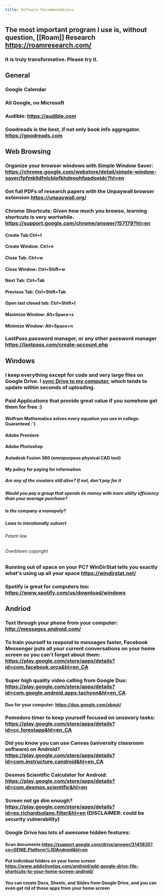 ```yaml
---
title: Software Recommendations
---
```


## The most important program I use is, without question, [[Roam]] Research https://roamresearch.com/
### It is truly transformative. Please try it.

## General
### Google Calendar

### All Google, no Microsoft

### Audible: https://audible.com

### Goodreads is the best, if not only book info aggregator. https://goodreads.com

## Web Browsing
### Organize your browser windows with **Simple Window Saver**: https://chrome.google.com/webstore/detail/simple-window-saver/fpfmklldfnlcblofkhdeoohfppdoejdc?hl=en

### Get full PDFs of research papers with the **Unpaywall** browser extension https://unpaywall.org/

### Chrome Shortcuts: Given how much you browse, learning shortcuts is very wortwhile. https://support.google.com/chrome/answer/157179?hl=en
#### Create Tab:Ctrl+t

#### Create Window: Ctrl+n

#### Close Tab: Ctrl+w

#### Close Window: Ctrl+Shift+w

#### Next Tab: Ctrl+Tab

#### Previous Tab: Ctrl+Shift+Tab

#### Open last closed tab: Ctrl+Shift+t

#### Maximize Window: Alt+Space+x

#### Minimize Window: Alt+Space+n

### **LastPass** password manager, or any other password manager https://lastpass.com/create-account.php

## Windows
### I keep everything except for code and very large files on Google Drive. I [sync Drive to my computer](https://lastpass.com/create-account.php), which tends to update within seconds of uploading.

### Paid Applications that provide great value if you somehow get them for free :)
#### **Wolfram Mathematica** solves every equation you use in college. **Guaranteed** :')

#### Adobe Premiere

#### Adobe Photoshop

#### Autodesk Fusion 360 (omnipurpose physical CAD tool)

#### My policy for paying for information
##### Are any of the creators still alive? If not, don't pay for it

##### Would you pay a group that spends its money with more utility efficiency than your average purchase?

##### Is the company a monopoly?

##### Laws to intentionally subvert
###### Patent law

###### Overblown copyright

### Running out of space on your PC? WinDirStat tells you exactly what's using up all your space https://windirstat.net/

### Spotify is great for computers too: https://www.spotify.com/us/download/windows

## Andriod
### Text through your phone from your computer: http://messages.android.com/

### To train yourself to respond to messages faster, Facebook Messenger puts all your current conversations on your home screen so you can't forget about them: https://play.google.com/store/apps/details?id=com.facebook.orca&hl=en_CA

### Super high quality video calling from Google Duo: https://play.google.com/store/apps/details?id=com.google.android.apps.tachyon&hl=en_CA
#### Duo for your computer: https://duo.google.com/about/

### Pomodoro timer to keep yourself focused on unsavory tasks: https://play.google.com/store/apps/details?id=cc.forestapp&hl=en_CA

### Did you know you can use Canvas (university classroom software) on Android? https://play.google.com/store/apps/details?id=com.instructure.candroid&hl=en_CA

### Desmos Scientific Calculator for Android: https://play.google.com/store/apps/details?id=com.desmos.scientific&hl=en

### Screen not go dim enough? https://play.google.com/store/apps/details?id=es.richardsolano.filter&hl=en (DISCLAIMER: could be security vulnerability)

### Google Drive has lots of awesome hidden features:
#### Scan documents https://support.google.com/drive/answer/3145835?co=GENIE.Platform%3DAndroid&hl=en

#### Put individual folders on your home screen https://www.addictivetips.com/android/add-google-drive-file-shortcuts-to-your-home-screen-android/

#### You can create Docs, Sheets, and Slides from Google Drive, and you can even get rid of those apps from your home screen
